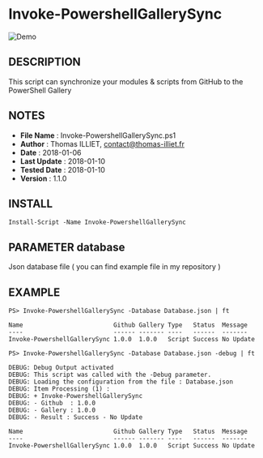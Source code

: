 # Invoke-PowershellGallerySync

![Demo](Resource/Demo.gif)

## DESCRIPTION
This script can synchronize your modules & scripts from GitHub to the PowerShell Gallery

## NOTES  
  - **File Name**    : Invoke-PowershellGallerySync.ps1
  - **Author**       : Thomas ILLIET, contact@thomas-illiet.fr
  - **Date**         : 2018-01-06
  - **Last Update**  : 2018-01-10
  - **Tested Date**  : 2018-01-10
  - **Version**      : 1.1.0

## INSTALL
```
Install-Script -Name Invoke-PowershellGallerySync
``` 

## PARAMETER database
Json database file ( you can find example file in my repository )

## EXAMPLE
```
PS> Invoke-PowershellGallerySync -Database Database.json | ft

Name                         Github Gallery Type   Status  Message
----                         ------ ------- ----   ------  -------
Invoke-PowershellGallerySync 1.0.0  1.0.0   Script Success No Update
```

```
PS> Invoke-PowershellGallerySync -Database Database.json -debug | ft

DEBUG: Debug Output activated
DEBUG: This script was called with the -Debug parameter.
DEBUG: Loading the configuration from the file : Database.json
DEBUG: Item Processing (1) :
DEBUG: + Invoke-PowershellGallerySync
DEBUG: - Github  : 1.0.0
DEBUG: - Gallery : 1.0.0
DEBUG: - Result : Success - No Update

Name                         Github Gallery Type   Status  Message
----                         ------ ------- ----   ------  -------
Invoke-PowershellGallerySync 1.0.0  1.0.0   Script Success No Update
```
